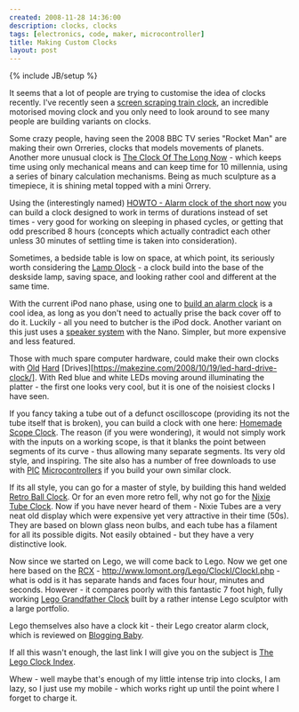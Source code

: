 ```yaml
---
created: 2008-11-28 14:36:00
description: clocks, clocks
tags: [electronics, code, maker, microcontroller]
title: Making Custom Clocks
layout: post
---
```

{% include JB/setup %}

It seems that a lot of people are trying to customise the idea of clocks recently. I've recently seen a [screen scraping train clock](https://makezine.com/2007/08/28/my-train-schedule-alarm-clock/), an incredible motorised moving clock and you only need to look around to see many people are building variants on clocks.

Some crazy people, having seen the 2008 BBC TV series "Rocket Man" are making their own Orreries, clocks that models movements of planets. Another more unusual clock is [The Clock Of The Long Now](http://longnow.org/clock/) - which keeps time using only mechanical means and can keep time for 10 millennia, using a series of binary calculation mechanisms. Being as much sculpture as a timepiece, it is shining metal topped with a mini Orrery.

Using the (interestingly named) [HOWTO - Alarm clock of the short now](https://makezine.com/2005/11/04/how-to-alarm-clock-of-the/) you can build a clock designed to work in terms of durations instead of set times - very good for working on sleeping in phased cycles, or getting that odd prescribed 8 hours (concepts which actually contradict each other unless 30 minutes of settling time is taken into consideration).

Sometimes, a bedside table is low on space, at which point, its seriously worth considering the [Lamp Olock](https://makezine.com/2005/05/06/the-lamp-olock-alarm-cloc/) - a clock build into the base of the deskside lamp, saving space, and looking rather cool and different at the same time.

With the current iPod nano phase, using one to [build an alarm clock](https://makezine.com/2005/09/21/diy-ipod-nano-alarm-clock/) is a cool idea, as long as you don't need to actually prise the back cover off to do it. Luckily - all you need to butcher is the iPod dock. Another variant on this just uses a
[speaker system](https://makezine.com/2005/09/15/ipod-nano-speaker-alarm-c/) with the Nano. Simpler, but more expensive and less featured.

Those with much spare computer hardware, could make their own clocks with [Old](https://makezine.com/2005/08/30/how-to-make-a-hard-drive/) [Hard](https://makezine.com/2007/09/17/hard-drive-clock-1/) [Drives][https://makezine.com/2008/10/19/led-hard-drive-clock/]. With Red blue and white LEDs moving around illuminating the platter - the first one looks very cool, but it is one of the noisiest clocks I have seen.

If you fancy taking a tube out of a defunct oscilloscope (providing its not the tube itself that is broken), you can build a clock with one here:
[Homemade Scope Clock](http://www.webx.dk/oz2cpu/clock-scope/scope.htm). The reason (if you were wondering), it would not simply work with the inputs on a working scope, is that it blanks the point between segments of its curve - thus allowing many separate segments. Its very old style, and inspiring. The site
also has a number of free downloads to use with
[PIC](/wiki/pic) [Microcontrollers](/wiki/microcontroller) if you build your own similar clock.

If its all style, you can go for a master of style, by building this hand welded
[Retro Ball Clock](http://www.finkbuilt.com/blog/ball-clock/). Or for an even more retro fell, why not go for the [Nixie Tube Clock](http://www.finkbuilt.com/blog/numerical-indicator-experimental-1/trackback/). Now if you have never heard of them - Nixie Tubes are a very neat old display which were expensive yet very attractive in their time (50s). They are based on blown glass neon bulbs, and each tube has a filament for all its possible digits. Not easily obtained - but they have a very distinctive look.

Now since we started on Lego, we will come back to Lego. Now we get one here based on the [RCX](/Lego+RCX) - <http://www.lomont.org/Lego/ClockI/ClockI.php> - what is odd is it has separate hands and faces four hour, minutes and seconds. However - it compares poorly with this fantastic 7 foot high, fully working [Lego Grandfather Clock](http://www.ericharshbarger.org/lego/clock.html) built by a rather intense Lego sculptor with a large portfolio.

Lego themselves also have a clock kit - their Lego creator alarm clock, which is reviewed on [Blogging Baby](http://www.bloggingbaby.com/entry/1234000013054369/).

If all this wasn't enough, the last link I will give you on the subject is [The Lego Clock Index](http://popbubble.com/Lego/LegoClocks/).

Whew - well maybe that's enough of my little intense trip into clocks, I am lazy, so I just use my mobile - which works right up until the point where I forget to charge it.
